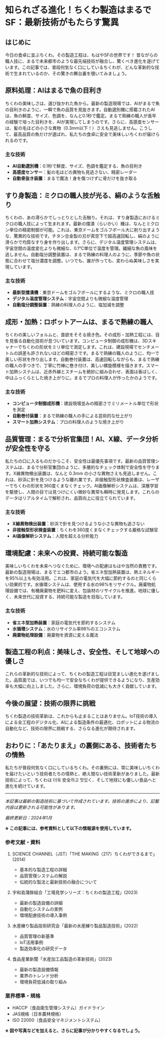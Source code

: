 # 知られざる進化！ちくわ製造はまるでSF：最新技術がもたらす驚異

## はじめに

今日の食卓に並ぶちくわ。その製造工程は、もはやSFの世界です！ 昔ながらの職人技に、まるで未来都市のような最先端技術が融合し、驚くべき進化を遂げています。この記事では、普段何気なく口にしているちくわが、どんな革新的な技術で生まれているのか、その驚きの舞台裏を覗いてみましょう。

## 原料処理：AIはまるで魚の目利き

ちくわの美味しさは、選び抜かれた魚から。最新の製造現場では、AIがまるで魚の目利きのように、一瞬で魚の品質を見抜きます。自動選別機に搭載されたAIは、魚の鮮度、サイズ、色調を、なんと0.1秒で鑑定。まるで熟練の職人が長年の経験で培った目利きを、AIが実現してしまうのです。さらに、高感度センサーは、髪の毛ほどの小さな異物（0.3mm以下！）さえも見逃しません。こうして、最高品質の魚だけが選ばれ、私たちの食卓に安全で美味しいちくわが届けられるのです。

### 主な技術

- **AI自動選別機**：0.1秒で鮮度、サイズ、色調を鑑定する、魚の目利き
- **高感度センサー**：髪の毛ほどの異物も見逃さない、精密レーダー
- **自動骨抜き装置**：まるで魔法！身を傷つけずに骨だけを抜き取る

## すり身製造：ミクロの職人技が光る、絹のような舌触り

ちくわの、あの滑らかでしっとりとした舌触り。それは、すり身製造におけるミクロの職人技によって生まれます。最新の擂潰（らいかい）機は、なんとミクロン単位の精密制御が可能。これは、東京ドームをゴルフボール大に削り出すような、驚異的な技術です。チタン合金製の刃が真空下で超高速回転し、絹のように滑らかで均質なすり身を作り出します。さらに、デジタル温度管理システムは、宇宙空間の温度変化よりも微細な、0.1℃単位で温度を管理。繊細な魚の風味を逃しません。自動塩分調整装置は、まるで熟練の料理人のように、季節や魚の状態に合わせて塩分濃度を調整。いつでも、誰が作っても、変わらぬ美味しさを実現しています。

### 主な技術

- **最新型擂潰機**：東京ドームをゴルフボールにするような、ミクロの職人技
- **デジタル温度管理システム**：宇宙空間よりも微細な温度管理
- **自動塩分調整装置**：熟練の料理人のように、塩加減を調整

## 成形・加熱：ロボットアームは、まるで熟練の職人

ちくわの美しいフォルムと、食欲をそそる焼き色。その成形・加熱工程には、目を見張る自動化技術が息づいています。コンピュータ制御の成形機は、3Dスキャナーでちくわの形状をミリ単位で測定します。これは、建設現場でセンチメートルの誤差も許されないほどの精密さです。まるで熟練の職人のように、均一で美しい形状を作り出します。自動巻付装置は、高速回転しながらも、まるで熟練の職人の手つきで、丁寧に竹棒に巻き付け、美しい螺旋模様を描きます。スマート加熱システムは、近赤外線とスチームを絶妙に組み合わせ、表面は香ばしく、中はふっくらとした焼き上がりに。まるでプロの料理人が作ったかのようです。

### 主な技術

- **コンピュータ制御成形機**：建設現場並みの精密さでミリメートル単位で形状を測定
- **自動巻付装置**：まるで熟練の職人の手による芸術的な仕上がり
- **スマート加熱システム**：プロの料理人のような焼き上がり

## 品質管理：まるで分析官集団！AI、X線、データ分析が安全性を守る

私たちの口に入るものだからこそ、安全性は最優先事項です。最新の品質管理システムは、まるで分析官集団のように、多層的なチェック体制で安全性を守ります。X線異物検出装置は、なんと 0.3mm の小さな異物さえも見逃しません。これは、砂浜に針を見つけるような離れ業です。非接触型形状検査装置は、レーザーでちくわの形状を360度くまなくチェック。AI画像解析システムは、深層学習を駆使し、人間の目では見つけにくい微妙な異常も瞬時に発見します。これらのデータはリアルタイムで解析され、品質向上に役立てられています。

### 主な技術

- **X線異物検出装置**：砂浜で針を見つけるような小さな異物も逃さない
- **非接触型形状検査装置**：ちくわを360度くまなくチェックする厳格な試験官
- **AI画像解析システム**：人間を超える分析能力

## 環境配慮：未来への投資、持続可能な製造

美味しいちくわを未来へつなぐために、環境への配慮はもはや当然の責務です。最新の製造現場は、まるでエコ都市のよう。省エネ型加熱装置は、熱エネルギーを95%以上も有効活用。これは、家庭の電気代を大幅に節約するのと同じくらい効果的です。水循環システムは、使用する水の98%をリサイクル。廃棄物処理設備では、有機廃棄物を肥料に変え、包装材のリサイクルを推進。地球に優しく、未来世代に投資する、持続可能な製造を目指しています。

### 主な技術

- **省エネ型加熱装置**：家庭の電気代を節約するシステム
- **水循環システム**：水のリサイクル率98%のエコシステム
- **廃棄物処理設備**：廃棄物を資源に変える魔法

## 製造工程の利点：美味しさ、安全性、そして地球への優しさ

これらの革新的な技術によって、ちくわの製造工程は目覚ましい進化を遂げました。品質面では、いつでも均一で安全なちくわが提供できるようになり、生産効率も大幅に向上しました。さらに、環境負荷の低減にも大きく貢献しています。

## 今後の展望：技術の限界に挑戦

ちくわ製造の技術革新は、これからも止まることはありません。IoT技術の導入による全工程のデジタル化、AIによる製造条件の最適化、ロボットによる物流の自動化など、技術の限界に挑戦する、さらなる進化が期待されます。

## おわりに：「あたりまえ」の裏側にある、技術者たちの情熱

私たちが普段何気なく口にしているちくわ。その裏側には、常に美味しいちくわを届けたいという技術者たちの情熱と、絶え間ない技術革新がありました。最新技術によって、ちくわは 더욱 安全하고 맛있く、そして地球にも優しい食品へと進化を続けています。

---
*本記事は最新の製造技術に基づいて作成されています。技術の進歩により、記載内容は更新される可能性があります。*

*最終更新日：2024年1月*

**※ この記事には、参考資料として以下の情報源を使用しています。**

### 参考文献・資料
1. SCIENCE CHANNEL（JST）「THE MAKING（217）ちくわができるまで」(2014)
   - 基本的な製造工程の詳細
   - 品質管理システムの解説
   - 伝統的な製法と最新技術の融合について

2. 宇和島蒲鉾組合「工場見学シリーズ：ちくわの製造工程」(2023)
   - 最新の製造設備の詳細
   - 自動化システムの実例
   - 環境配慮技術の導入事例

3. 水産練り製品技術研究会「最新の水産練り製品製造技術」(2022)
   - 品質管理の新基準
   - IoT活用事例
   - 製造効率化の研究データ

4. 食品産業新聞「水産加工品製造の革新技術」(2023)
   - 最新の製造設備情報
   - 業界のトレンド分析
   - 環境負荷低減の取り組み

### 業界標準・規格
- HACCP（食品衛生管理システム）ガイドライン
- JAS規格（日本農林規格）
- ISO 22000（食品安全マネジメントシステム）

**※ 図や写真などを加えると、さらに記事が分かりやすくなるでしょう。**
